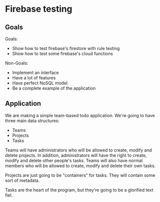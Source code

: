 # Firebase testing

## Goals

Goals:
* Show how to test firebase's firestore with rule testing
* Show how to test some firebase's cloud functions

Non-Goals:
* Implement an interface
* Have a lot of features
* Have perfect NoSQL model
* Be a complete example of the application

## Application

We are making a simple team-based todo application. We're going to have three main data structures:
* Teams
* Projects
* Tasks

Teams will have administrators who will be allowed to create, modify and delete projects. In addition, administrators will have the right to create, modify and delete other people's tasks.
Teams will also have normal members who will be allowed to create, modify and delete their own tasks.

Projects are just going to be "containers" for tasks. They will contain some sort of metadata.

Tasks are the heart of the program, but they're going to be a glorified text fiel.